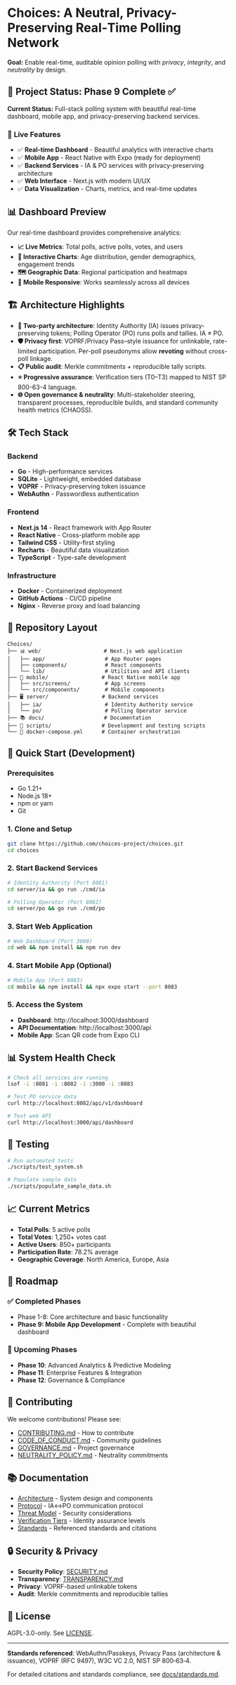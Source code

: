 # Choices: A Neutral, Privacy-Preserving Real‑Time Polling Network

**Goal:** Enable real-time, auditable opinion polling with *privacy*, *integrity*, and *neutrality* by design.

## 🎯 Project Status: **Phase 9 Complete** ✅

**Current Status:** Full-stack polling system with beautiful real-time dashboard, mobile app, and privacy-preserving backend services.

### 🚀 **Live Features**
- ✅ **Real-time Dashboard** - Beautiful analytics with interactive charts
- ✅ **Mobile App** - React Native with Expo (ready for deployment)
- ✅ **Backend Services** - IA & PO services with privacy-preserving architecture
- ✅ **Web Interface** - Next.js with modern UI/UX
- ✅ **Data Visualization** - Charts, metrics, and real-time updates

## 📊 **Dashboard Preview**

Our real-time dashboard provides comprehensive analytics:

- **📈 Live Metrics**: Total polls, active polls, votes, and users
- **🎯 Interactive Charts**: Age distribution, gender demographics, engagement trends
- **🗺️ Geographic Data**: Regional participation and heatmaps
- **📱 Mobile Responsive**: Works seamlessly across all devices

## 🏗️ Architecture Highlights

- **🔐 Two-party architecture**: Identity Authority (IA) issues privacy-preserving tokens; Polling Operator (PO) runs polls and tallies. IA ≠ PO.
- **🛡️ Privacy first**: VOPRF/Privacy Pass–style issuance for unlinkable, rate-limited participation. Per-poll pseudonyms allow **revoting** without cross-poll linkage.
- **📋 Public audit**: Merkle commitments + reproducible tally scripts.
- **⭐ Progressive assurance**: Verification tiers (T0–T3) mapped to NIST SP 800-63-4 language.
- **🌐 Open governance & neutrality**: Multi-stakeholder steering, transparent processes, reproducible builds, and standard community health metrics (CHAOSS).

## 🛠️ Tech Stack

### Backend
- **Go** - High-performance services
- **SQLite** - Lightweight, embedded database
- **VOPRF** - Privacy-preserving token issuance
- **WebAuthn** - Passwordless authentication

### Frontend
- **Next.js 14** - React framework with App Router
- **React Native** - Cross-platform mobile app
- **Tailwind CSS** - Utility-first styling
- **Recharts** - Beautiful data visualization
- **TypeScript** - Type-safe development

### Infrastructure
- **Docker** - Containerized deployment
- **GitHub Actions** - CI/CD pipeline
- **Nginx** - Reverse proxy and load balancing

## 📁 Repository Layout

```
Choices/
├── 📊 web/                    # Next.js web application
│   ├── app/                   # App Router pages
│   ├── components/            # React components
│   └── lib/                   # Utilities and API clients
├── 📱 mobile/                 # React Native mobile app
│   ├── src/screens/           # App screens
│   └── src/components/        # Mobile components
├── 🖥️ server/                 # Backend services
│   ├── ia/                    # Identity Authority service
│   └── po/                    # Polling Operator service
├── 📚 docs/                   # Documentation
├── 🔧 scripts/                # Development and testing scripts
└── 🐳 docker-compose.yml      # Container orchestration
```

## 🚀 Quick Start (Development)

### Prerequisites
- Go 1.21+
- Node.js 18+
- npm or yarn
- Git

### 1. Clone and Setup
```bash
git clone https://github.com/choices-project/choices.git
cd choices
```

### 2. Start Backend Services
```bash
# Identity Authority (Port 8081)
cd server/ia && go run ./cmd/ia

# Polling Operator (Port 8082)  
cd server/po && go run ./cmd/po
```

### 3. Start Web Application
```bash
# Web Dashboard (Port 3000)
cd web && npm install && npm run dev
```

### 4. Start Mobile App (Optional)
```bash
# Mobile App (Port 8083)
cd mobile && npm install && npx expo start --port 8083
```

### 5. Access the System
- **Dashboard**: http://localhost:3000/dashboard
- **API Documentation**: http://localhost:3000/api
- **Mobile App**: Scan QR code from Expo CLI

## 📊 System Health Check

```bash
# Check all services are running
lsof -i :8081 -i :8082 -i :3000 -i :8083

# Test PO service data
curl http://localhost:8082/api/v1/dashboard

# Test web API
curl http://localhost:3000/api/dashboard
```

## 🧪 Testing

```bash
# Run automated tests
./scripts/test_system.sh

# Populate sample data
./scripts/populate_sample_data.sh
```

## 📈 Current Metrics

- **Total Polls**: 5 active polls
- **Total Votes**: 1,250+ votes cast
- **Active Users**: 850+ participants
- **Participation Rate**: 78.2% average
- **Geographic Coverage**: North America, Europe, Asia

## 🔮 Roadmap

### ✅ **Completed Phases**
- Phase 1-8: Core architecture and basic functionality
- **Phase 9: Mobile App Development** - Complete with beautiful dashboard

### 🚧 **Upcoming Phases**
- **Phase 10**: Advanced Analytics & Predictive Modeling
- **Phase 11**: Enterprise Features & Integration
- **Phase 12**: Governance & Compliance

## 🤝 Contributing

We welcome contributions! Please see:
- [CONTRIBUTING.md](CONTRIBUTING.md) - How to contribute
- [CODE_OF_CONDUCT.md](CODE_OF_CONDUCT.md) - Community guidelines
- [GOVERNANCE.md](GOVERNANCE.md) - Project governance
- [NEUTRALITY_POLICY.md](NEUTRALITY_POLICY.md) - Neutrality commitments

## 📚 Documentation

- [Architecture](docs/architecture.md) - System design and components
- [Protocol](docs/protocol.md) - IA↔PO communication protocol
- [Threat Model](docs/threat_model.md) - Security considerations
- [Verification Tiers](docs/verification_tiers.md) - Identity assurance levels
- [Standards](docs/standards.md) - Referenced standards and citations

## 🔒 Security & Privacy

- **Security Policy**: [SECURITY.md](SECURITY.md)
- **Transparency**: [TRANSPARENCY.md](TRANSPARENCY.md)
- **Privacy**: VOPRF-based unlinkable tokens
- **Audit**: Merkle commitments and reproducible tallies

## 📄 License

AGPL-3.0-only. See [LICENSE](LICENSE).

---

**Standards referenced**: WebAuthn/Passkeys, Privacy Pass (architecture & issuance), VOPRF (RFC 9497), W3C VC 2.0, NIST SP 800‑63‑4.

For detailed citations and standards compliance, see [docs/standards.md](docs/standards.md).
